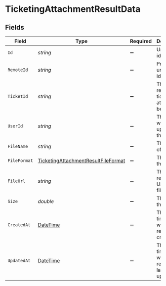 # TicketingAttachmentResultData


## Fields

| Field                                                                                                 | Type                                                                                                  | Required                                                                                              | Description                                                                                           | Example                                                                                               |
| ----------------------------------------------------------------------------------------------------- | ----------------------------------------------------------------------------------------------------- | ----------------------------------------------------------------------------------------------------- | ----------------------------------------------------------------------------------------------------- | ----------------------------------------------------------------------------------------------------- |
| `Id`                                                                                                  | *string*                                                                                              | :heavy_minus_sign:                                                                                    | Unique identifier                                                                                     | 8187e5da-dc77-475e-9949-af0f1fa4e4e3                                                                  |
| `RemoteId`                                                                                            | *string*                                                                                              | :heavy_minus_sign:                                                                                    | Provider's unique identifier                                                                          | 8187e5da-dc77-475e-9949-af0f1fa4e4e3                                                                  |
| `TicketId`                                                                                            | *string*                                                                                              | :heavy_minus_sign:                                                                                    | The reference ticket ID the attachment belongs to                                                     | ticket-001                                                                                            |
| `UserId`                                                                                              | *string*                                                                                              | :heavy_minus_sign:                                                                                    | The user who uploaded the file                                                                        | user-001                                                                                              |
| `FileName`                                                                                            | *string*                                                                                              | :heavy_minus_sign:                                                                                    | The name of the file                                                                                  | file.pdf                                                                                              |
| `FileFormat`                                                                                          | [TicketingAttachmentResultFileFormat](../../Models/Components/TicketingAttachmentResultFileFormat.md) | :heavy_minus_sign:                                                                                    | The type of the file                                                                                  |                                                                                                       |
| `FileUrl`                                                                                             | *string*                                                                                              | :heavy_minus_sign:                                                                                    | The resource URL of the file                                                                          | https://example.com/files/screenshot.png                                                              |
| `Size`                                                                                                | *double*                                                                                              | :heavy_minus_sign:                                                                                    | The size of the file                                                                                  | 1024                                                                                                  |
| `CreatedAt`                                                                                           | [DateTime](https://learn.microsoft.com/en-us/dotnet/api/system.datetime?view=net-5.0)                 | :heavy_minus_sign:                                                                                    | The timestamp when the record was created                                                             | 2021-01-01T01:01:01.000Z                                                                              |
| `UpdatedAt`                                                                                           | [DateTime](https://learn.microsoft.com/en-us/dotnet/api/system.datetime?view=net-5.0)                 | :heavy_minus_sign:                                                                                    | The timestamp when the record was last updated                                                        | 2021-01-01T01:01:01.000Z                                                                              |